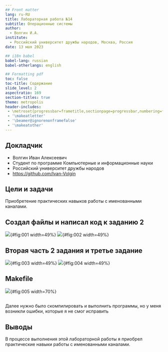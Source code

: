 ```yaml
---
## Front matter
lang: ru-RU
title: Лабораторная работа №14
subtitle: Операционные системы
author:
  - Волгин И.А.
institute:
  - Российский университет дружбы народов, Москва, Россия
date: 13 мая 2023

## i18n babel
babel-lang: russian
babel-otherlangs: english

## Formatting pdf
toc: false
toc-title: Содержание
slide_level: 2
aspectratio: 169
section-titles: true
theme: metropolis
header-includes:
 - \metroset{progressbar=frametitle,sectionpage=progressbar,numbering=fraction}
 - '\makeatletter'
 - '\beamer@ignorenonframefalse'
 - '\makeatother'
---
```


## Докладчик

  * Волгин Иван Алексеевич
  * Студент по программе Компьютерные и информационные науки
  * Российский университет дружбы народов
  * <https://github.com/Ivan-Volgin>

## Цели и задачи

Приобретение практических навыков работы с именованными каналами.

## Создал файлы и написал код к заданию 2

![](image/1.png){#fig:001 width=49%}
![](image/2.png){#fig:002 width=49%}

## Вторая часть 2 задания и третье задание

![](image/3.png){#fig:003 width=49%}
![](image/4.png){#fig:004 width=49%}

## Makefile

![](image/5.png){#fig:005 width=70%}

## 

Далее нужно было скомпилировать и выполнить программы, но у меня возникли ошибки, которые я не смог исправить

## Выводы

В процессе выполнения этой лабораторной работы я приобрел практические навыки работы с именованными каналами.
